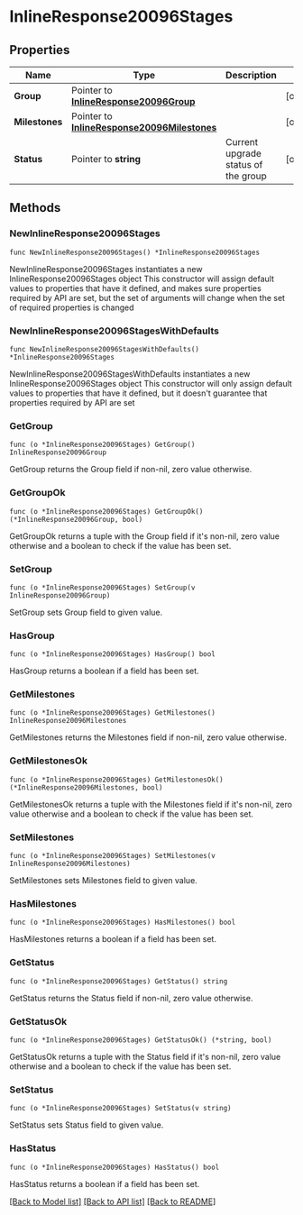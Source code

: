 # InlineResponse20096Stages

## Properties

Name | Type | Description | Notes
------------ | ------------- | ------------- | -------------
**Group** | Pointer to [**InlineResponse20096Group**](InlineResponse20096Group.md) |  | [optional] 
**Milestones** | Pointer to [**InlineResponse20096Milestones**](InlineResponse20096Milestones.md) |  | [optional] 
**Status** | Pointer to **string** | Current upgrade status of the group | [optional] 

## Methods

### NewInlineResponse20096Stages

`func NewInlineResponse20096Stages() *InlineResponse20096Stages`

NewInlineResponse20096Stages instantiates a new InlineResponse20096Stages object
This constructor will assign default values to properties that have it defined,
and makes sure properties required by API are set, but the set of arguments
will change when the set of required properties is changed

### NewInlineResponse20096StagesWithDefaults

`func NewInlineResponse20096StagesWithDefaults() *InlineResponse20096Stages`

NewInlineResponse20096StagesWithDefaults instantiates a new InlineResponse20096Stages object
This constructor will only assign default values to properties that have it defined,
but it doesn't guarantee that properties required by API are set

### GetGroup

`func (o *InlineResponse20096Stages) GetGroup() InlineResponse20096Group`

GetGroup returns the Group field if non-nil, zero value otherwise.

### GetGroupOk

`func (o *InlineResponse20096Stages) GetGroupOk() (*InlineResponse20096Group, bool)`

GetGroupOk returns a tuple with the Group field if it's non-nil, zero value otherwise
and a boolean to check if the value has been set.

### SetGroup

`func (o *InlineResponse20096Stages) SetGroup(v InlineResponse20096Group)`

SetGroup sets Group field to given value.

### HasGroup

`func (o *InlineResponse20096Stages) HasGroup() bool`

HasGroup returns a boolean if a field has been set.

### GetMilestones

`func (o *InlineResponse20096Stages) GetMilestones() InlineResponse20096Milestones`

GetMilestones returns the Milestones field if non-nil, zero value otherwise.

### GetMilestonesOk

`func (o *InlineResponse20096Stages) GetMilestonesOk() (*InlineResponse20096Milestones, bool)`

GetMilestonesOk returns a tuple with the Milestones field if it's non-nil, zero value otherwise
and a boolean to check if the value has been set.

### SetMilestones

`func (o *InlineResponse20096Stages) SetMilestones(v InlineResponse20096Milestones)`

SetMilestones sets Milestones field to given value.

### HasMilestones

`func (o *InlineResponse20096Stages) HasMilestones() bool`

HasMilestones returns a boolean if a field has been set.

### GetStatus

`func (o *InlineResponse20096Stages) GetStatus() string`

GetStatus returns the Status field if non-nil, zero value otherwise.

### GetStatusOk

`func (o *InlineResponse20096Stages) GetStatusOk() (*string, bool)`

GetStatusOk returns a tuple with the Status field if it's non-nil, zero value otherwise
and a boolean to check if the value has been set.

### SetStatus

`func (o *InlineResponse20096Stages) SetStatus(v string)`

SetStatus sets Status field to given value.

### HasStatus

`func (o *InlineResponse20096Stages) HasStatus() bool`

HasStatus returns a boolean if a field has been set.


[[Back to Model list]](../README.md#documentation-for-models) [[Back to API list]](../README.md#documentation-for-api-endpoints) [[Back to README]](../README.md)


